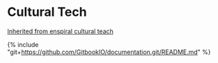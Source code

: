 # Cultural Tech

[Inherited from enspiral cultural teach](http://handbook.enspiral.com/cultural_tech.html)

{% include "git+https://github.com/GitbookIO/documentation.git/README.md" %}